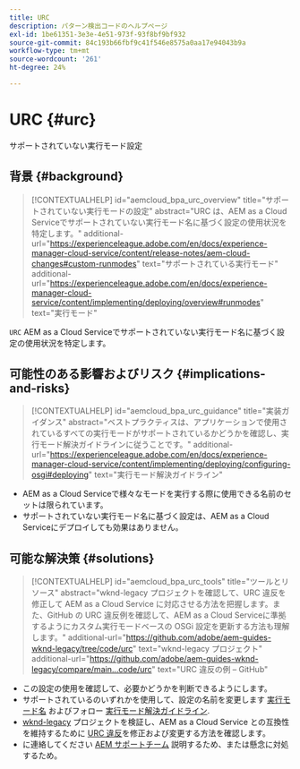 ```yaml
---
title: URC
description: パターン検出コードのヘルプページ
exl-id: 1be61351-3e3e-4e51-973f-93f8bf9bf932
source-git-commit: 84c193b66fbf9c41f546e8575a0aa17e94043b9a
workflow-type: tm+mt
source-wordcount: '261'
ht-degree: 24%

---
```


# URC {#urc}

サポートされていない実行モード設定

## 背景 {#background}

>[!CONTEXTUALHELP]
>id="aemcloud_bpa_urc_overview"
>title="サポートされていない実行モードの設定"
>abstract="URC は、AEM as a Cloud Serviceでサポートされていない実行モード名に基づく設定の使用状況を特定します。"
>additional-url="https://experienceleague.adobe.com/en/docs/experience-manager-cloud-service/content/release-notes/aem-cloud-changes#custom-runmodes" text="サポートされている実行モード"
>additional-url="https://experienceleague.adobe.com/en/docs/experience-manager-cloud-service/content/implementing/deploying/overview#runmodes" text="実行モード"

`URC`  AEM as a Cloud Serviceでサポートされていない実行モード名に基づく設定の使用状況を特定します。

## 可能性のある影響およびリスク {#implications-and-risks}

>[!CONTEXTUALHELP]
>id="aemcloud_bpa_urc_guidance"
>title="実装ガイダンス"
>abstract="ベストプラクティスは、アプリケーションで使用されているすべての実行モードがサポートされているかどうかを確認し、実行モード解決ガイドラインに従うことです。"
>additional-url="https://experienceleague.adobe.com/en/docs/experience-manager-cloud-service/content/implementing/deploying/configuring-osgi#deploying" text="実行モード解決ガイドライン"

* AEM as a Cloud Serviceで様々なモードを実行する際に使用できる名前のセットは限られています。
* サポートされていない実行モード名に基づく設定は、AEM as a Cloud Serviceにデプロイしても効果はありません。

## 可能な解決策 {#solutions}

>[!CONTEXTUALHELP]
>id="aemcloud_bpa_urc_tools"
>title="ツールとリソース"
>abstract="wknd-legacy プロジェクトを確認して、URC 違反を修正して AEM as a Cloud Service に対応させる方法を把握します。また、GitHub の URC 違反例を確認して、AEM as a Cloud Serviceに準拠するようにカスタム実行モードベースの OSGi 設定を更新する方法も理解します。"
>additional-url="https://github.com/adobe/aem-guides-wknd-legacy/tree/code/urc" text="wknd-legacy プロジェクト"
>additional-url="https://github.com/adobe/aem-guides-wknd-legacy/compare/main...code/urc" text="URC 違反の例 – GitHub"

* この設定の使用を確認して、必要かどうかを判断できるようにします。
* サポートされているのいずれかを使用して、設定の名前を変更します [実行モード名](https://experienceleague.adobe.com/en/docs/experience-manager-cloud-service/content/release-notes/aem-cloud-changes#custom-runmodes) およびフォロー [実行モード解決ガイドライン](https://experienceleague.adobe.com/en/docs/experience-manager-cloud-service/content/implementing/deploying/configuring-osgi#runmode-resolution).
* [wknd-legacy](https://github.com/adobe/aem-guides-wknd-legacy/tree/code/urc) プロジェクトを検証し、AEM as a Cloud Service との互換性を維持するために [URC 違反](https://github.com/adobe/aem-guides-wknd-legacy/compare/main...code/urc)を修正および変更する方法を確認します。
* に連絡してください [AEM サポートチーム](https://helpx.adobe.com/jp/enterprise/using/support-for-experience-cloud.html) 説明するため、または懸念に対処するため。
